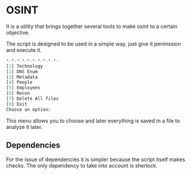 # OSINT 
It is a utility that brings together several tools to make osint to a certain objective.

The script is designed to be used in a simple way, just give it permission and execute it.

```python
*-*-*-*-*-*-*-*-*-*-
[1] Technology
[2] DNS Enum
[3] Metadata
[4] People
[5] Employees
[6] Recon
[7] Delete All files
[8] Exit
Choose an option: 
```

This menu allows you to choose and later everything is saved in a file to analyze it later.

## Dependencies

For the issue of dependencies it is simpler because the script itself makes checks.
The only dependency to take into account is sherlock.
